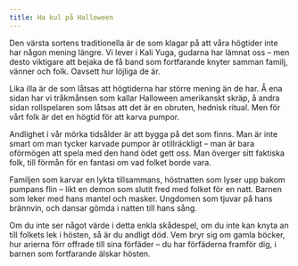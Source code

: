 ```yaml
---
title: Ha kul på Halloween
---
```

Den värsta sortens traditionella är de som klagar på att våra högtider inte har någon mening längre. Vi lever i Kali Yuga, gudarna har lämnat oss – men desto viktigare att bejaka de få band som fortfarande knyter samman familj, vänner och folk. Oavsett hur löjliga de är.

Lika illa är de som låtsas att högtiderna har större mening än de har. Å ena sidan har vi tråkmånsen som kallar Halloween amerikanskt skräp, å andra sidan rollspelaren som låtsas att det är en obruten, hednisk ritual. Men för vårt folk är det en högtid för att karva pumpor.

Andlighet i vår mörka tidsålder är att bygga på det som finns. Man är inte smart om man tycker karvade pumpor är otillräckligt – man är bara oförmögen att spela med den hand ödet gett oss. Man överger sitt faktiska folk, till förmån för en fantasi om vad folket borde vara.

Familjen som karvar en lykta tillsammans, höstnatten som lyser upp bakom pumpans flin – likt en demon som slutit fred med folket för en natt. Barnen som leker med hans mantel och masker. Ungdomen som tjuvar på hans brännvin, och dansar gömda i natten till hans sång.

Om du inte ser något värde i detta enkla skådespel, om du inte kan knyta an till folkets lek i hösten, så är du andligt död. Vem bryr sig om gamla böcker, hur arierna förr offrade till sina förfäder – du har förfäderna framför dig, i barnen som fortfarande älskar hösten.

